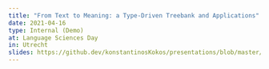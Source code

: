 ```yaml
---
title: "From Text to Meaning: a Type-Driven Treebank and Applications"
date: 2021-04-16
type: Internal (Demo)
at: Language Sciences Day
in: Utrecht
slides: https://github.dev/konstantinosKokos/presentations/blob/master/LSD2021/LSD%202021.ipynb
---
```

